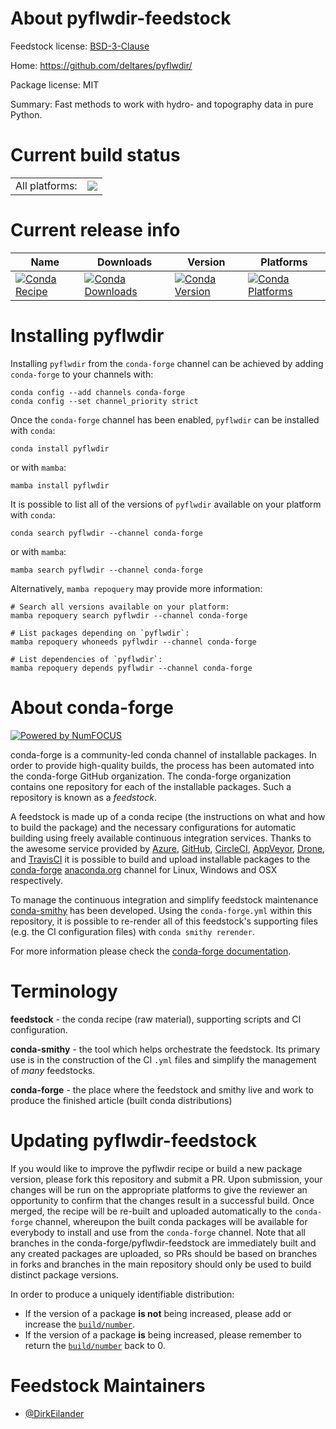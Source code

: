 About pyflwdir-feedstock
========================

Feedstock license: [BSD-3-Clause](https://github.com/conda-forge/pyflwdir-feedstock/blob/main/LICENSE.txt)

Home: https://github.com/deltares/pyflwdir/

Package license: MIT

Summary: Fast methods to work with hydro- and topography data in pure Python.

Current build status
====================


<table><tr><td>All platforms:</td>
    <td>
      <a href="https://dev.azure.com/conda-forge/feedstock-builds/_build/latest?definitionId=11069&branchName=main">
        <img src="https://dev.azure.com/conda-forge/feedstock-builds/_apis/build/status/pyflwdir-feedstock?branchName=main">
      </a>
    </td>
  </tr>
</table>

Current release info
====================

| Name | Downloads | Version | Platforms |
| --- | --- | --- | --- |
| [![Conda Recipe](https://img.shields.io/badge/recipe-pyflwdir-green.svg)](https://anaconda.org/conda-forge/pyflwdir) | [![Conda Downloads](https://img.shields.io/conda/dn/conda-forge/pyflwdir.svg)](https://anaconda.org/conda-forge/pyflwdir) | [![Conda Version](https://img.shields.io/conda/vn/conda-forge/pyflwdir.svg)](https://anaconda.org/conda-forge/pyflwdir) | [![Conda Platforms](https://img.shields.io/conda/pn/conda-forge/pyflwdir.svg)](https://anaconda.org/conda-forge/pyflwdir) |

Installing pyflwdir
===================

Installing `pyflwdir` from the `conda-forge` channel can be achieved by adding `conda-forge` to your channels with:

```
conda config --add channels conda-forge
conda config --set channel_priority strict
```

Once the `conda-forge` channel has been enabled, `pyflwdir` can be installed with `conda`:

```
conda install pyflwdir
```

or with `mamba`:

```
mamba install pyflwdir
```

It is possible to list all of the versions of `pyflwdir` available on your platform with `conda`:

```
conda search pyflwdir --channel conda-forge
```

or with `mamba`:

```
mamba search pyflwdir --channel conda-forge
```

Alternatively, `mamba repoquery` may provide more information:

```
# Search all versions available on your platform:
mamba repoquery search pyflwdir --channel conda-forge

# List packages depending on `pyflwdir`:
mamba repoquery whoneeds pyflwdir --channel conda-forge

# List dependencies of `pyflwdir`:
mamba repoquery depends pyflwdir --channel conda-forge
```


About conda-forge
=================

[![Powered by
NumFOCUS](https://img.shields.io/badge/powered%20by-NumFOCUS-orange.svg?style=flat&colorA=E1523D&colorB=007D8A)](https://numfocus.org)

conda-forge is a community-led conda channel of installable packages.
In order to provide high-quality builds, the process has been automated into the
conda-forge GitHub organization. The conda-forge organization contains one repository
for each of the installable packages. Such a repository is known as a *feedstock*.

A feedstock is made up of a conda recipe (the instructions on what and how to build
the package) and the necessary configurations for automatic building using freely
available continuous integration services. Thanks to the awesome service provided by
[Azure](https://azure.microsoft.com/en-us/services/devops/), [GitHub](https://github.com/),
[CircleCI](https://circleci.com/), [AppVeyor](https://www.appveyor.com/),
[Drone](https://cloud.drone.io/welcome), and [TravisCI](https://travis-ci.com/)
it is possible to build and upload installable packages to the
[conda-forge](https://anaconda.org/conda-forge) [anaconda.org](https://anaconda.org/)
channel for Linux, Windows and OSX respectively.

To manage the continuous integration and simplify feedstock maintenance
[conda-smithy](https://github.com/conda-forge/conda-smithy) has been developed.
Using the ``conda-forge.yml`` within this repository, it is possible to re-render all of
this feedstock's supporting files (e.g. the CI configuration files) with ``conda smithy rerender``.

For more information please check the [conda-forge documentation](https://conda-forge.org/docs/).

Terminology
===========

**feedstock** - the conda recipe (raw material), supporting scripts and CI configuration.

**conda-smithy** - the tool which helps orchestrate the feedstock.
                   Its primary use is in the construction of the CI ``.yml`` files
                   and simplify the management of *many* feedstocks.

**conda-forge** - the place where the feedstock and smithy live and work to
                  produce the finished article (built conda distributions)


Updating pyflwdir-feedstock
===========================

If you would like to improve the pyflwdir recipe or build a new
package version, please fork this repository and submit a PR. Upon submission,
your changes will be run on the appropriate platforms to give the reviewer an
opportunity to confirm that the changes result in a successful build. Once
merged, the recipe will be re-built and uploaded automatically to the
`conda-forge` channel, whereupon the built conda packages will be available for
everybody to install and use from the `conda-forge` channel.
Note that all branches in the conda-forge/pyflwdir-feedstock are
immediately built and any created packages are uploaded, so PRs should be based
on branches in forks and branches in the main repository should only be used to
build distinct package versions.

In order to produce a uniquely identifiable distribution:
 * If the version of a package **is not** being increased, please add or increase
   the [``build/number``](https://docs.conda.io/projects/conda-build/en/latest/resources/define-metadata.html#build-number-and-string).
 * If the version of a package **is** being increased, please remember to return
   the [``build/number``](https://docs.conda.io/projects/conda-build/en/latest/resources/define-metadata.html#build-number-and-string)
   back to 0.

Feedstock Maintainers
=====================

* [@DirkEilander](https://github.com/DirkEilander/)

